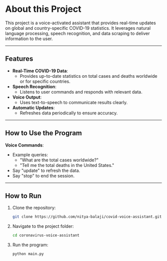 # About this Project

This project is a voice-activated assistant that provides real-time updates on global and country-specific COVID-19 statistics. It leverages natural language processing, speech recognition, and data scraping to deliver information to the user.

---

## Features
- **Real-Time COVID-19 Data**:
  - Provides up-to-date statistics on total cases and deaths worldwide or for specific countries.
- **Speech Recognition**:
  - Listens to user commands and responds with relevant data.
- **Voice Output**:
  - Uses text-to-speech to communicate results clearly.
- **Automatic Updates**:
  - Refreshes data periodically to ensure accuracy.

---

## How to Use the Program
**Voice Commands**:
  - Example queries:
    - "What are the total cases worldwide?"
    - "Tell me the total deaths in the United States."
  - Say "update" to refresh the data.
  - Say "stop" to end the session.

---

## How to Run
1. Clone the repository:
   ```bash
   git clone https://github.com/nitya-balaji/covid-voice-assistant.git

2. Navigate to the project folder:
   ```bash
   cd coronavirus-voice-assistant

3. Run the program:
   ```bash
   python main.py

